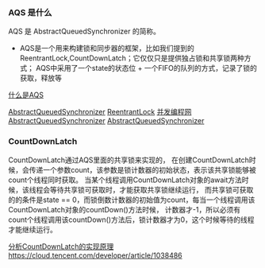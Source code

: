 ### AQS 是什么
AQS 是 AbstractQueuedSynchronizer 的简称。
- AQS是一个用来构建锁和同步器的框架，比如我们提到的ReentrantLock,CountDownLatch；它仅仅只是提供独占锁和共享锁两种方式；
AQS中采用了一个state的状态位 + 一个FIFO的队列的方式，记录了锁的获取，释放等

[什么是AQS](https://www.jianshu.com/p/fe027772e156)

[AbstractQueuedSynchronizer](https://blog.csdn.net/L_BestCoder/article/details/79306039)
[ReentrantLock](https://blog.csdn.net/jeffleo/article/details/56677425)
[并发编程网 AbstractQueuedSynchronizer](http://ifeve.com/introduce-abstractqueuedsynchronizer/)
[AbstractQueuedSynchronizer](https://blog.csdn.net/jeffleo/article/details/56677425)

### CountDownLatch

CountDownLatch通过AQS里面的共享锁来实现的，
在创建CountDownLatch时候，会传递一个参数count，该参数是锁计数器的初始状态，表示该共享锁能够被count个线程同时获取。
当某个线程调用CountDownLatch对象的await方法时候，该线程会等待共享锁可获取时，才能获取共享锁继续运行，
而共享锁可获取的的条件是state == 0，而锁倒数计数器的初始值为count，每当一个线程调用该CountDownLatch对象的countDown()方法时候，
计数器才-1，所以必须有count个线程调用该countDown()方法后，锁计数器才为0，这个时候等待的线程才能继续运行。

[分析CountDownLatch的实现原理](https://www.jianshu.com/p/7c7a5df5bda6?ref=myread)<br/>
https://cloud.tencent.com/developer/article/1038486





